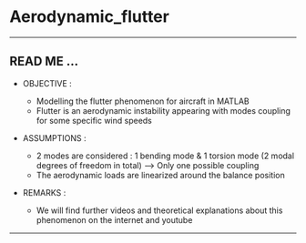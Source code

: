 # Aerodynamic_flutter

-----------------------------------------------------------------------------------------------------------------------------
READ ME ...
------------

* OBJECTIVE : 
	- Modelling the flutter phenomenon for aircraft in MATLAB
	- Flutter is an aerodynamic instability appearing with modes coupling for some specific wind speeds

* ASSUMPTIONS :
	- 2 modes are considered : 1 bending mode & 1 torsion mode (2 modal degrees of freedom in total) --> Only one possible coupling 
	- The aerodynamic loads are linearized around the balance position 

* REMARKS :
	- We will find further videos and theoretical explanations about this phenomenon on the internet and youtube

-----------------------------------------------------------------------------------------------------------------------------